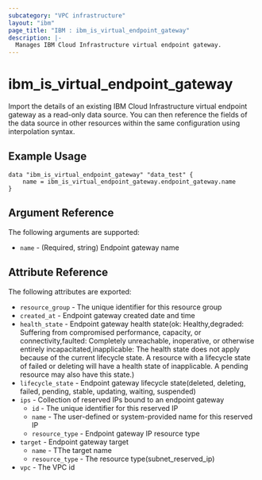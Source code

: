 ```yaml
---
subcategory: "VPC infrastructure"
layout: "ibm"
page_title: "IBM : ibm_is_virtual_endpoint_gateway"
description: |-
  Manages IBM Cloud Infrastructure virtual endpoint gateway.
---
```


# ibm_is_virtual_endpoint_gateway

Import the details of an existing IBM Cloud Infrastructure virtual endpoint gateway as a read-only data source. You can then reference the fields of the data source in other resources within the same configuration using interpolation syntax.

## Example Usage

```hcl
data "ibm_is_virtual_endpoint_gateway" "data_test" {
    name = ibm_is_virtual_endpoint_gateway.endpoint_gateway.name
}
```

## Argument Reference

The following arguments are supported:

- `name` - (Required, string) Endpoint gateway name

## Attribute Reference

The following attributes are exported:

- `resource_group` - The unique identifier for this resource group
- `created_at` - Endpoint gateway created date and time
- `health_state` - Endpoint gateway health state(ok: Healthy,degraded: Suffering from compromised performance, capacity, or connectivity,faulted: Completely unreachable, inoperative, or otherwise entirely incapacitated,inapplicable: The health state does not apply because of the current lifecycle state. A resource with a lifecycle state of failed or deleting will have a health state of inapplicable. A pending resource may also have this state.)
- `lifecycle_state` - Endpoint gateway lifecycle state(deleted, deleting, failed, pending, stable, updating, waiting, suspended)
- `ips` - Collection of reserved IPs bound to an endpoint gateway
  - `id` - The unique identifier for this reserved IP
  - `name` - The user-defined or system-provided name for this reserved IP
  - `resource_type` - Endpoint gateway IP resource type
- `target` - Endpoint gateway target
  - `name` - TThe target name
  - `resource_type` - The resource type(subnet_reserved_ip)
- `vpc` - The VPC id
